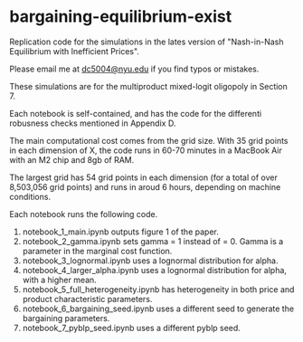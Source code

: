 # bargaining-equilibrium-exist
Replication code for the simulations in the lates version of "Nash-in-Nash Equilibrium with Inefficient Prices". 

Please email me at dc5004@nyu.edu if you find typos or mistakes.

These simulations are for the multiproduct mixed-logit oligopoly in Section 7. 

Each notebook is self-contained, and has the code for the differenti robusness checks mentioned in Appendix D.

The main computational cost comes from the grid size. With 35 grid points in each dimension of X, the code
runs in 60-70 minutes in a MacBook Air with an M2 chip and 8gb of RAM. 

The largest grid has 54 grid points in each dimension (for a total of over 8,503,056 grid points)
and runs in aroud 6 hours, depending on machine conditions.

Each notebook runs the following code.

1. notebook_1_main.ipynb outputs figure 1 of the paper.
2. notebook_2_gamma.ipynb sets gamma = 1 instead of = 0. Gamma is a parameter in the marginal cost function.
3. notebook_3_lognormal.ipynb uses a lognormal distribution for alpha.
4. notebook_4_larger_alpha.ipynb uses a lognormal distribution for alpha, with a higher mean.
5. notebook_5_full_heterogeneity.ipynb has heterogeneity in both price and product characteristic parameters.
6. notebook_6_bargaining_seed.ipynb uses a different seed to generate the bargaining parameters.
7. notebook_7_pyblp_seed.ipynb uses a different pyblp seed.
